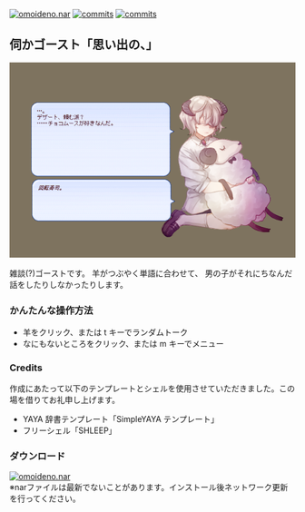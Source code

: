 [![omoideno.nar](https://img.shields.io/github/downloads/apxxxxxxe/Youto/total?color=%23d196bb&label=omoideno.nar&logo=github)](https://github.com/apxxxxxxe/Youto/releases/latest/download/omoideno.nar)
[![commits](https://img.shields.io/github/last-commit/apxxxxxxe/Youto?color=%23d196bb&label=%E6%9C%80%E7%B5%82%E6%9B%B4%E6%96%B0&logo=github)](https://github.com/apxxxxxxe/Youto/commits/main)
[![commits](https://img.shields.io/tokei/lines/github/apxxxxxxe/Youto?color=%23d196bb)](https://github.com/apxxxxxxe/Youto/commits/main)

## 伺かゴースト「思い出の、」

![screenshot](https://github.com/apxxxxxxe/Youto/raw/image/youto.png)

雑談(?)ゴーストです。
羊がつぶやく単語に合わせて、
男の子がそれにちなんだ話をしたりしなかったりします。

### かんたんな操作方法

- 羊をクリック、または t キーでランダムトーク
- なにもないところをクリック、または m キーでメニュー

### Credits

作成にあたって以下のテンプレートとシェルを使用させていただきました。この場を借りてお礼申し上げます。

- YAYA 辞書テンプレート「SimpleYAYA テンプレート」
- フリーシェル「SHLEEP」

### ダウンロード  
[![omoideno.nar](https://img.shields.io/github/v/release/apxxxxxxe/Youto?color=%23d196bb&label=omoideno.nar&logo=github)](https://github.com/apxxxxxxe/Youto/releases/latest/download/omoideno.nar)   
※narファイルは最新でないことがあります。インストール後ネットワーク更新を行ってください。  
